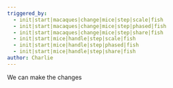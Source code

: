 ```yaml
---
triggered_by:
  - init|start|macaques|change|mice|step|scale|fish
  - init|start|macaques|change|mice|step|phased|fish
  - init|start|macaques|change|mice|step|share|fish
  - init|start|mice|handle|step|scale|fish
  - init|start|mice|handle|step|phased|fish
  - init|start|mice|handle|step|share|fish
author: Charlie
---
```

We can make the changes
